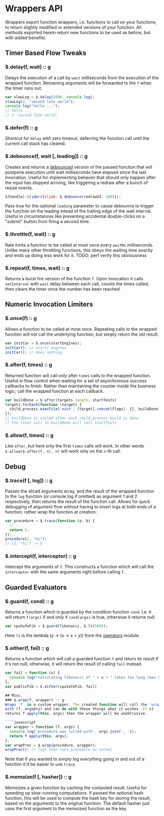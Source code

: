 # Wrappers API
Wrappers export function wrappers, i.e. functions to call on your functions; to return
slightly modified or extended versions of your function. All methods exported herein
return new functions to be used as before, but with added benefits.

## Timer Based Flow Tweaks
### $.delay(f, wait) :: g
Delays the execution of a call by `wait` milliseconds from the execution of the wrapped
function. Remaining arguments will be forwarded to the `f` when the timer runs out.

````javascript
var slowLog = $.delay(2000, console.log);
slowLog(2, "second late world");
console.log("hello ...");
// hello ...
// 2 'second late world'
````

### $.defer(f) :: g
Shortcut for `delay` with zero timeout, deferring the function call
until the current call stack has cleared.

### $.debounce(f, wait [, leading]) :: g
Creates and returns a [debounced](http://en.wikipedia.com/debounce)
version of the passed function that will postpone execution until wait
milliseconds have elapsed since the last invocation.
Useful for implementing behavior that should only happen after the input
has stopped arriving, like triggering a redraw after a bunch of resize events.

````javascript
$(handle).slider({slide: $.debounce(redrawUI, 200)});
````

Pass true for the optional `leading` parameter to cause debounce to trigger the
function on the leading intead of the trailing edge of the wait interval.
Useful in circumstances like preventing accidental double-clicks
on a "submit" button from firing a second time.

### $.throttle(f, wait) :: g
Rate limits a function to be called at most once every `waitMs` milliseconds.
Unlike many other throttling functions, this obeys the waiting time exactly and ends
up doing less work for it. TODO: perf verify this obviousness

### $.repeat(f, times, wait) :: g
Returns a burst fire version of the function `f`. Upon invocation it calls
`setInterval` with `wait` delay between each call, counts the times called,
then clears the timer once the number has been reached.

## Numeric Invocation Limiters
### $.once(f) :: g
Allows a function to be called at most once. Repeating calls to the wrapped function
will not call the underlying function, but simply return the old result.

````javascript
var initCar = $.once(startEngines);
initCar(); // starts engines
initCar(); // does nothing
````

### $.after(f, times) :: g
Returned function will call only after `times` calls to the wrapped function.
Useful in flow control when waiting for a set of asynchronous success callbacks to finish.
Rather than maintaining the counter inside the business logic; call the wrapped function
at each callback.

````javascript
var buildDone = $.after(targets.length, startTests)
targets.forEach(function (target) {
  child_process.execFile('make', [target].concat(flags), {}, buildDone);
});
// buildDone is called after each child_process build is done
// the final call to buildDone will call startTests
````

### $.allow(f, times) :: g
Like `after`, but here only the first `times` calls will work. In other words
`$.allow($.after(f, n), n)` will work only on the `n`-th call.

## Debug
### $.trace(f [, log]) :: g
Passes the sliced arguments array, and the result of the wrapped function to the `log`
function (or console.log if omitted) as argument 1 and 2 respectively, then returns the
result of the function call. Allows for quick debugging of argument flow without
having to insert logs at both ends of a function; rather wrap the function at creation:

````javascript
var procedure = $.trace(function (a, b) {
  // ...
  return 5;
});
procedure(2, "hi");
// (2, "hi") -> 5
````

### $.intercept(f, interceptor) :: g
Intercept the arguments of `f`. This constructs a function which will call
the `interceptor` with the same arguments right before calling `f`.

## Guarded Evaluators
### $.guard(f, cond) :: g
Returns a function which is guarded by the condition function `cond`. I.e.
it will return `f(args)` if and only if `cond(args)` is true, otherwise it returns null.

````javascript
var cpuSafeFib = $.guard(fibonacci, $.lt(500));
````

Here `lt` is the lambda (y -> (x -> x < y)) from the [operators](https://github.com/clux/operators)
module.

### $.either(f, fail) :: g
Returns a function which will call a guarded function `f` and return its
result if it's not null, otherwise, it will return the result of calling
`fail` instead.

````javascript
var fail = function (x) {
  console.log("calculating fibonacci of " + x + " takes too long (max 500)");
};
var publicFib = $.either(cpuSafeFib, fail)

## Misc.
### $.wrap(f, wrapper) :: g
Wraps `f` in a custom wrapper. The created function will call the `wrapper` function
with (f, argsAry) and can do with these things what it wishes. If it
returns f.apply(this, args) then the wrapper will be unobtrusive.

````javascript
var wrapper = function (f, args) {
  console.log('procedure was called with', args.join(', '));
  return f.apply(this, args);
};
var wrapProc = $.wrap(procedure, wrapper);
wrapProc(); // logs then runs procedure as normal
````

Note that if you wanted to simply log everything going in and out of a function
it'd be easier to use `trace`.

### $.memoize(f [, hasher]) :: g
Memoizes a given function by caching the computed result.
Useful for speeding up slow-running computations.
If passed the optional hash function, this will be used to compute the hash key for
storing the result, based on the arguments to the original function.
The default hasher just uses the first argument to the memoized function as the key.
